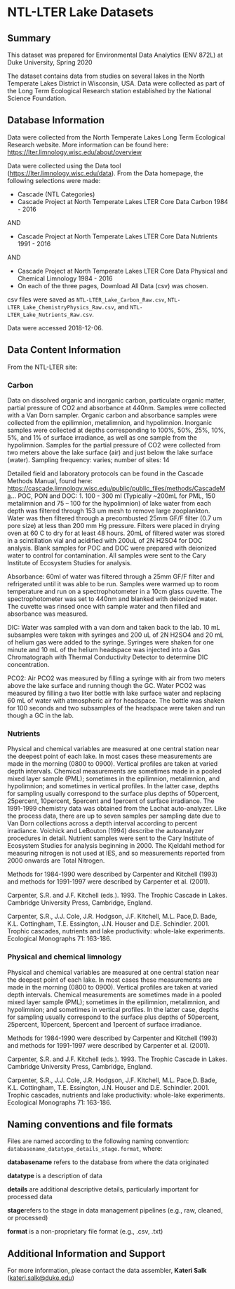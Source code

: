 # NTL-LTER Lake Datasets


## Summary
This dataset was prepared for Environmental Data Analytics (ENV 872L) at Duke University, Spring 2020

The dataset contains data from studies on several lakes in the North Temperate Lakes District in Wisconsin, USA. Data were collected as part of the Long Term Ecological Research station established by the National Science Foundation.

## Database Information
Data were collected from the North Temperate Lakes Long Term Ecological Research website. More information can be found here: https://lter.limnology.wisc.edu/about/overview

Data were collected using the Data tool (https://lter.limnology.wisc.edu/data).
From the Data homepage, the following selections were made: 
* Cascade (NTL Categories)
* Cascade Project at North Temperate Lakes LTER Core Data Carbon 1984 - 2016

AND

* Cascade Project at North Temperate Lakes LTER Core Data Nutrients 1991 - 2016

AND

* Cascade Project at North Temperate Lakes LTER Core Data Physical and Chemical Limnology 1984 - 2016
* On each of the three pages, Download All Data (csv) was chosen.


csv files were saved as `NTL-LTER_Lake_Carbon_Raw.csv`, `NTL-LTER_Lake_ChemistryPhysics_Raw.csv`, and `NTL-LTER_Lake_Nutrients_Raw.csv`. 

Data were accessed 2018-12-06.

## Data Content Information
From the NTL-LTER site: 
### Carbon
Data on dissolved organic and inorganic carbon, particulate organic matter, partial pressure of CO2 and absorbance at 440nm. Samples were collected with a Van Dorn sampler. Organic carbon and absorbance samples were collected from the epilimnion, metalimnion, and hypolimnion. Inorganic samples were collected at depths corresponding to 100%, 50%, 25%, 10%, 5%, and 1% of surface irradiance, as well as one sample from the hypolimnion. Samples for the partial pressure of CO2 were collected from two meters above the lake surface (air) and just below the lake surface (water). Sampling frequency: varies; number of sites: 14

Detailed field and laboratory protocols can be found in the Cascade Methods Manual, found here: https://cascade.limnology.wisc.edu/public/public_files/methods/CascadeMa...
POC, PON and DOC: 1. 100 - 300 ml (Typically ~200mL for PML, 150 metalimnion and 75 – 100 for the hypolimnion) of lake water from each depth was filtered through 153 um mesh to remove large zooplankton. Water was then filtered through a precombusted 25mm GF/F filter (0.7 um pore size) at less than 200 mm Hg pressure. Filters were placed in drying oven at 60 C to dry for at least 48 hours. 20mL of filtered water was stored in a scintillation vial and acidified with 200uL of 2N H2SO4 for DOC analysis. Blank samples for POC and DOC were prepared with deionized water to control for contamination. All samples were sent to the Cary Institute of Ecosystem Studies for analysis.

Absorbance: 60ml of water was filtered through a 25mm GF/F filter and refrigerated until it was able to be run. Samples were warmed up to room temperature and run on a spectrophotometer in a 10cm glass cuvette. The spectrophotometer was set to 440nm and blanked with deionized water. The cuvette was rinsed once with sample water and then filled and absorbance was measured.

DIC: Water was sampled with a van dorn and taken back to the lab. 10 mL subsamples were taken with syringes and 200 uL of 2N H2SO4 and 20 mL of helium gas were added to the syringe. Syringes were shaken for one minute and 10 mL of the helium headspace was injected into a Gas Chromatograph with Thermal Conductivity Detector to determine DIC concentration.

PCO2: Air PCO2 was measured by filling a syringe with air from two meters above the lake surface and running though the GC. Water PCO2 was measured by filling a two liter bottle with lake surface water and replacing 60 mL of water with atmospheric air for headspace. The bottle was shaken for 100 seconds and two subsamples of the headspace were taken and run though a GC in the lab.

### Nutrients
Physical and chemical variables are measured at one central station near the deepest point of each lake. In most cases these measurements are made in the morning (0800 to 0900). Vertical profiles are taken at varied depth intervals. Chemical measurements are sometimes made in a pooled mixed layer sample (PML); sometimes in the epilimnion, metalimnion, and hypolimnion; and sometimes in vertical profiles. In the latter case, depths for sampling usually correspond to the surface plus depths of 50percent, 25percent, 10percent, 5percent and 1percent of surface irradiance. The 1991-1999 chemistry data was obtained from the Lachat auto-analyzer. Like the process data, there are up to seven samples per sampling date due to Van Dorn collections across a depth interval according to percent irradiance. Voichick and LeBouton (1994) describe the autoanalyzer procedures in detail. Nutrient samples were sent to the Cary Institute of Ecosystem Studies for analysis beginning in 2000. The Kjeldahl method for measuring nitrogen is not used at IES, and so measurements reported from 2000 onwards are Total Nitrogen.

Methods for 1984-1990 were described by Carpenter and Kitchell (1993) and methods for 1991-1997 were described by Carpenter et al. (2001).

Carpenter, S.R. and J.F. Kitchell (eds.). 1993. The Trophic Cascade in Lakes. Cambridge University Press, Cambridge, England.

Carpenter, S.R., J.J. Cole, J.R. Hodgson, J.F. Kitchell, M.L. Pace,D. Bade, K.L. Cottingham, T.E. Essington, J.N. Houser and D.E. Schindler. 2001. Trophic cascades, nutrients and lake productivity: whole-lake experiments. Ecological Monographs 71: 163-186.

### Physical and chemical limnology
Physical and chemical variables are measured at one central station near the deepest point of each lake. In most cases these measurements are made in the morning (0800 to 0900). Vertical profiles are taken at varied depth intervals. Chemical measurements are sometimes made in a pooled mixed layer sample (PML); sometimes in the epilimnion, metalimnion, and hypolimnion; and sometimes in vertical profiles. In the latter case, depths for sampling usually correspond to the surface plus depths of 50percent, 25percent, 10percent, 5percent and 1percent of surface irradiance.

Methods for 1984-1990 were described by Carpenter and Kitchell (1993) and methods for 1991-1997 were described by Carpenter et al. (2001).

Carpenter, S.R. and J.F. Kitchell (eds.). 1993. The Trophic Cascade in Lakes. Cambridge University Press, Cambridge, England.

Carpenter, S.R., J.J. Cole, J.R. Hodgson, J.F. Kitchell, M.L. Pace,D. Bade, K.L. Cottingham, T.E. Essington, J.N. Houser and D.E. Schindler. 2001. Trophic cascades, nutrients and lake productivity: whole-lake experiments. Ecological Monographs 71: 163-186.

## Naming conventions and file formats
Files are named according to the following naming convention: `databasename_datatype_details_stage.format`, where: 

**databasename** refers to the database from where the data originated

**datatype** is a description of data 

**details** are additional descriptive details, particularly important for processed data 

**stage**refers to the stage in data management pipelines (e.g., raw, cleaned, or processed)

**format** is a non-proprietary file format (e.g., .csv, .txt)

## Additional Information and Support
For more information, please contact the data assembler, **Kateri Salk** (kateri.salk@duke.edu)